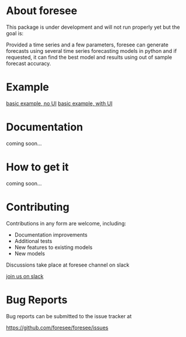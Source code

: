 About foresee
=================

This package is under development and will not run properly yet but the goal is:

Provided a time series and a few parameters, foresee can generate forecasts using several time series forecasting models in python and if requested, it can find the best model and results using out of sample forecast accuracy.

Example
=======
[basic example, no UI](https://github.com/HamidM6/foresee/blob/master/foresee/examples/basic%20tutorial.ipynb)
[basic example, with UI](https://github.com/HamidM6/foresee/blob/master/foresee/examples/drop%20file%20to%20forecast.ipynb)


Documentation
=============

coming soon...

How to get it
=============

coming soon...

Contributing
============
Contributions in any form are welcome, including:

* Documentation improvements
* Additional tests
* New features to existing models
* New models

Discussions take place at foresee channel on slack

[join us on slack](https://join.slack.com/t/openstatworkspace/shared_invite/zt-e6cemrxs-dmHBIpHrZE_U0iciJBu6sA)

Bug Reports
===========

Bug reports can be submitted to the issue tracker at

https://github.com/foresee/foresee/issues

